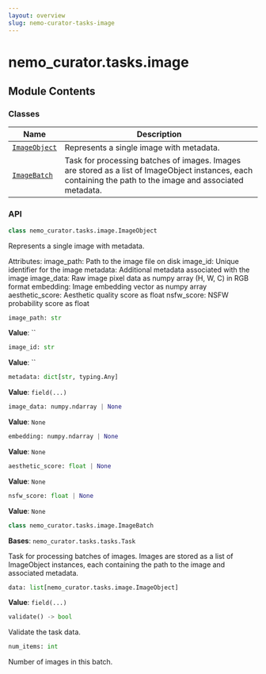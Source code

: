 ```yaml
---
layout: overview
slug: nemo-curator-tasks-image
---
```


# nemo_curator.tasks.image



## Module Contents

### Classes

| Name | Description |
|------|-------------|
| [`ImageObject`](#nemo_curatortasksimageimageobject) | Represents a single image with metadata. |
| [`ImageBatch`](#nemo_curatortasksimageimagebatch) | Task for processing batches of images. Images are stored as a list of ImageObject instances, each containing the path to the image and associated metadata. |

### API

```python
class nemo_curator.tasks.image.ImageObject
```

Represents a single image with metadata.

Attributes:
    image_path: Path to the image file on disk
    image_id: Unique identifier for the image
    metadata: Additional metadata associated with the image
    image_data: Raw image pixel data as numpy array (H, W, C) in RGB format
    embedding: Image embedding vector as numpy array
    aesthetic_score: Aesthetic quality score as float
    nsfw_score: NSFW probability score as float

```python
image_path: str
```

**Value**: ``


```python
image_id: str
```

**Value**: ``


```python
metadata: dict[str, typing.Any]
```

**Value**: `field(...)`


```python
image_data: numpy.ndarray | None
```

**Value**: `None`


```python
embedding: numpy.ndarray | None
```

**Value**: `None`


```python
aesthetic_score: float | None
```

**Value**: `None`


```python
nsfw_score: float | None
```

**Value**: `None`


```python
class nemo_curator.tasks.image.ImageBatch
```

**Bases**: `nemo_curator.tasks.tasks.Task`

Task for processing batches of images.
Images are stored as a list of ImageObject instances, each containing
the path to the image and associated metadata.

```python
data: list[nemo_curator.tasks.image.ImageObject]
```

**Value**: `field(...)`


```python
validate() -> bool
```

Validate the task data.


```python
num_items: int
```

Number of images in this batch.

